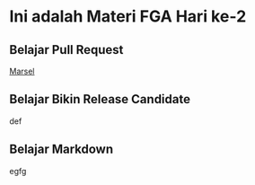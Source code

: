 # Ini adalah Materi FGA Hari ke-2

## Belajar Pull Request
[Marsel](/marsel/index3.html)
## Belajar Bikin Release Candidate
def
## Belajar Markdown
egfg
